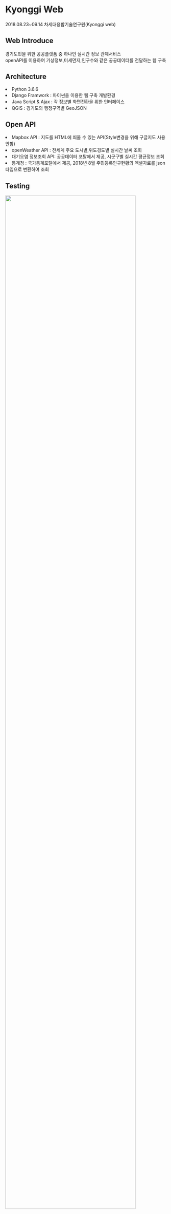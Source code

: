 # Kyonggi Web
2018.08.23~09.14 차세대융합기술연구원(Kyonggi web)

## Web Introduce
경기도민을 위한 공공플랫폼 중 하나인 실시간 정보 관제서비스<br>
openAPI를 이용하여 기상정보,미세먼지,인구수와 같은 공공데이터를 전달하는 웹 구축<br>

## Architecture
<li>Python 3.6.6<br>
<li>Django Framwork : 파이썬을 이용한 웹 구축 개발환경<br>
<li>Java Script & Ajax : 각 정보별 화면전환을 위한 인터페이스<br>
<li>QGIS : 경기도의 행정구역별 GeoJSON

## Open API
<li>Mapbox API : 지도를 HTML에 띄울 수 있는 API(Style변경을 위해 구글지도 사용안함)<br>
<li>openWeather API : 전세계 주요 도시별,위도경도별 실시간 날씨 조회<br>
<li>대기오염 정보조회 API: 공공데이터 포탈에서 제공, 시군구별 실시간 평균정보 조회<br>
<li>통계청 : 국가통계포탈에서 제공, 2018년 8월 주민등록인구현황의 엑셀자료를 json타입으로 변환하여 조회<br>


## Testing
<img src="https://user-images.githubusercontent.com/23578976/46118071-b6c6a500-c23f-11e8-8170-5ea3b0fb33a2.JPG" width="90%"></img>



